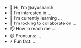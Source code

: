- 👋 Hi, I’m @ayusharch
- 👀 I’m interested in ...
- 🌱 I’m currently learning ...
- 💞️ I’m looking to collaborate on ...
- 📫 How to reach me ...
- 😄 Pronouns: ...
- ⚡ Fun fact: ...

<!---
ayusharch/ayusharch is a ✨ special ✨ repository because its `README.md` (this file) appears on your GitHub profile.
You can click the Preview link to take a look at your changes.
--->

